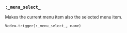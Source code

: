 ### `:_menu_select_`

Makes the current menu item also the selected menu item.

    Vedeu.trigger(:_menu_select_, name)
